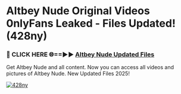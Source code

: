 # Altbey Nude Original Videos 0nlyFans Leaked - Files Updated! (428ny)

<h3>🔴 CLICK HERE 🌐==►► <a href="https://tinyurl.com/5h6xmrr3" rel="nofollow">Altbey Nude Updated Files</a></h3>

Get Altbey Nude and all content. Now you can access all videos and pictures of Altbey Nude. New Updated Files 2025!

[![428ny](https://i.imgur.com/KVD873Z.gif)](https://tinyurl.com/5h6xmrr3)
